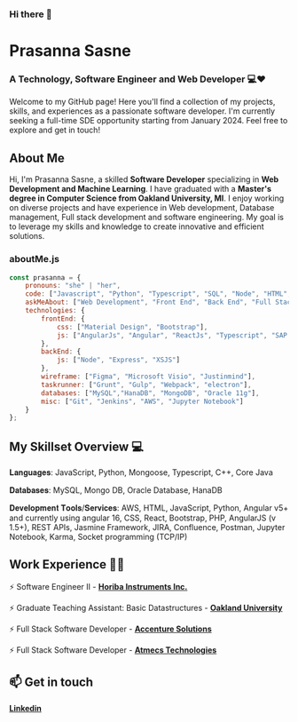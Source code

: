 ### Hi there 👋

# Prasanna Sasne

### A Technology, Software Engineer and Web Developer 💻❤️
Welcome to my GitHub page! Here you'll find a collection of my projects, skills, and experiences as a passionate software developer. I'm currently seeking a full-time SDE opportunity starting from January 2024. Feel free to explore and get in touch!

## About Me
Hi, I'm Prasanna Sasne, a skilled **Software Developer** specializing in **Web Development and Machine Learning**. I have graduated with a **Master's degree in Computer Science from Oakland University, MI**. I enjoy working on diverse projects and have experience in Web development, Database management, Full stack development and software engineering. My goal is to leverage my skills and knowledge to create innovative and efficient solutions.

<!--Credits for template: [https://github.com/amadoabaca](https://github.com/mansithanki#mansi-pravin-thanki) -->

### aboutMe.js

```javascript
const prasanna = {
    pronouns: "she" | "her",
    code: ["Javascript", "Python", "Typescript", "SQL", "Node", "HTML", "CSS", "Java"],
    askMeAbout: ["Web Development", "Front End", "Back End", "Full Stack"],
    technologies: {
        frontEnd: {
            css: ["Material Design", "Bootstrap"],
            js: ["AngularJs", "Angular", "ReactJs", "Typescript", "SAP UI5"]
        },
        backEnd: {
            js: ["Node", "Express", "XSJS"]
        },
        wireframe: ["Figma", "Microsoft Visio", "Justinmind"],
        taskrunner: ["Grunt", "Gulp", "Webpack", "electron"],
        databases: ["MySQL","HanaDB", "MongoDB", "Oracle 11g"],
        misc: ["Git", "Jenkins", "AWS", "Jupyter Notebook"]
    }
};
```


<!-- section - skills -->

## My Skillset Overview 💻

𝐋𝐚𝐧𝐠𝐮𝐚𝐠𝐞𝐬: JavaScript, Python, Mongoose, Typescript, C++, Core Java 

𝐃𝐚𝐭𝐚𝐛𝐚𝐬𝐞𝐬: MySQL, Mongo DB, Oracle Database, HanaDB  

𝐃𝐞𝐯𝐞𝐥𝐨𝐩𝐦𝐞𝐧𝐭 𝐓𝐨𝐨𝐥𝐬/𝐒𝐞𝐫𝐯𝐢𝐜𝐞𝐬: AWS, HTML, JavaScript, Python, Angular v5+ and currently using angular 16, CSS, React, Bootstrap, PHP, AngularJS (v 1.5+), REST APIs, Jasmine Framework, JIRA, Confluence, Postman, Jupyter Notebook, Karma, Socket programming (TCP/IP) 

<!-- section - skills -->

<!-- section - job details -->

## Work Experience 👩‍💼

⚡️ Software Engineer II - [**Horiba Instruments Inc.**](https://www.horiba.com/usa/)

⚡️ Graduate Teaching Assistant: Basic Datastructures - [**Oakland University**](https://oakland.edu)

⚡️ Full Stack Software Developer - [**Accenture Solutions**](https://www.accenture.com/us-en)

⚡️ Full Stack Software Developer - [**Atmecs Technologies**](https://www.atmecs.com)


## 📫 Get in touch

[**Linkedin**](https://www.linkedin.com/in/prasanna-sasne-935294112/)
<!--
**prasanna-sasne/Prasanna-sasne** is a ✨ _special_ ✨ repository because its `README.md` (this file) appears on your GitHub profile.

Here are some ideas to get you started:

- 🔭 I’m currently working on ...
- 🌱 I’m currently learning ...
- 👯 I’m looking to collaborate on ...
- 🤔 I’m looking for help with ...
- 💬 Ask me about ...
- 📫 How to reach me: ...
- 😄 Pronouns: ...
- ⚡ Fun fact: ...
-->
